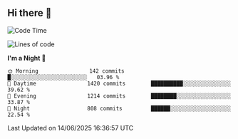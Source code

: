 ## Hi there 👋

<!--
**Wangmerlyn/Wangmerlyn** is a ✨ _special_ ✨ repository because its `README.md` (this file) appears on your GitHub profile.

Here are some ideas to get you started:

- 🔭 I’m currently working on ...
- 🌱 I’m currently learning ...
- 👯 I’m looking to collaborate on ...
- 🤔 I’m looking for help with ...
- 💬 Ask me about ...
- 📫 How to reach me: ...
- 😄 Pronouns: ...
- ⚡ Fun fact: ...
-->
<!--START_SECTION:waka-->
![Code Time](http://img.shields.io/badge/Code%20Time-340%20hrs%2050%20mins-blue)

![Lines of code](https://img.shields.io/badge/From%20Hello%20World%20I%27ve%20Written-15.8%20million%20lines%20of%20code-blue)

**I'm a Night 🦉** 

```text
🌞 Morning                142 commits         █░░░░░░░░░░░░░░░░░░░░░░░░   03.96 % 
🌆 Daytime                1420 commits        ██████████░░░░░░░░░░░░░░░   39.62 % 
🌃 Evening                1214 commits        ████████░░░░░░░░░░░░░░░░░   33.87 % 
🌙 Night                  808 commits         ██████░░░░░░░░░░░░░░░░░░░   22.54 % 
```



 Last Updated on 14/06/2025 16:36:57 UTC
<!--END_SECTION:waka-->
